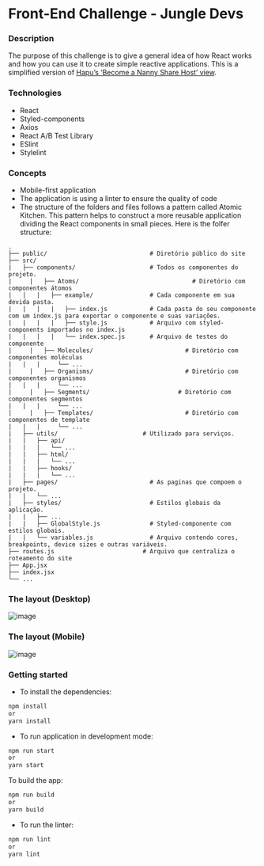 # Front-End Challenge - Jungle Devs

### Description

The purpose of this challenge is to give a general idea of how React works and how you can use it to create simple reactive applications. This is a simplified version of [Hapu’s ‘Become a Nanny Share Host’ view](https://www.hapu.com.au/become-nanny-share-host).

### Technologies

- React
- Styled-components
- Axios
- React A/B Test Library
- ESlint
- Stylelint

### Concepts

- Mobile-first application
- The application is using a linter to ensure the quality of code
- The structure of the folders and files follows a pattern called Atomic Kitchen. This pattern helps to construct a more reusable application dividing the React components in small pieces. Here is the folfer structure:

```
.
├── public/                         	# Diretório público do site
├── src/	
|   ├── components/                 	# Todos os componentes do projeto.
|	  |	  ├── Atoms/						        # Diretório com componentes átomos
|   |   |	├── example/                # Cada componente em sua devida pasta.
|   |   |	|   ├── index.js            # Cada pasta do seu componente com um index.js para exportar o componente e suas variações.
|   |   |	|   ├── style.js           	# Arquivo com styled-components importados no index.js
|   |   |	|   └── index.spec.js     	# Arquivo de testes do componente
|	  |	  ├── Molecules/					      # Diretório com componentes moléculas
|   |   |	  └── ...
|	  |	  ├── Organisms/					      # Diretório com componentes organismos
|   |   |	  └── ...
|	  |	  ├── Segments/					        # Diretório com componentes segmentos
|   |   |	  └── ...
|	  |	  ├── Templates/					      # Diretório com componentes de template
|   |   |	  └── ...
|   ├── utils/                        # Utilizado para serviços.
|   |   ├── api/                      
|   |   |   └── ...                   
|   |   ├── html/
|   |   |   └── ...
|   |   ├── hooks/
|   |   |   └── ...
|   ├── pages/                      	# As paginas que compoem o projeto.
|   |   └── ...
|   ├── styles/                     	# Estilos globais da aplicação.
|   |   ├── ...	
|   |   ├── GlobalStyle.js          	# Styled-componente com estilos globais.
|   |   └── variables.js            	# Arquivo contendo cores, breakpoints, device sizes e outras variáveis.
├── routes.js                         # Arquivo que centraliza o roteamento do site	
├── App.jsx
├── index.jsx
└── ...
```

### The layout (Desktop)

![image](./landing-page-desktop.png)

### The layout (Mobile)

![image](./landing-page-mobile.png)

### Getting started

- To install the dependencies:

```sh
npm install
or
yarn install
```

- To run application in development mode:

```sh
npm run start
or
yarn start
```

To build the app:

```sh
npm run build
or
yarn build
```

- To run the linter:

```sh
npm run lint
or
yarn lint
```
